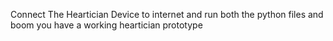 Connect The Heartician Device to internet
and run both the python files and boom you have a working heartician prototype
